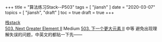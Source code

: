 +++
title = "算法练习Stack--P503"
tags = [
    "jiansh"
]
date = "2020-03-07"
topics = [
    "jiansh",
    "draft"
]
toc = true
draft = true
+++


[栈stack](https://leetcode.com/tag/stack/)    
[503. Next Greater Element II](https://leetcode.com/problems/next-greater-element-ii/) Medium
[503. 下一个更大元素 II](https://leetcode-cn.com/problems/next-greater-element-ii/) 中等
避免出现理解失误的问题，中英文的都贴一下先——


